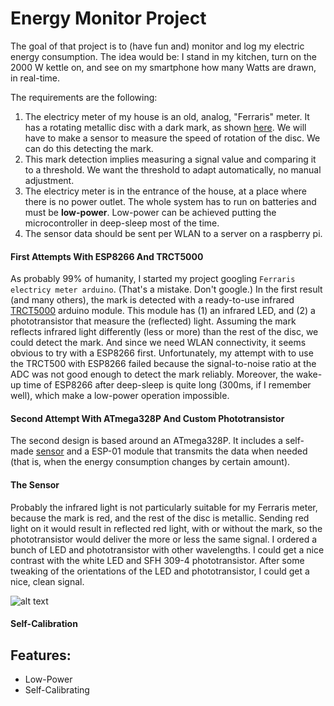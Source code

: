 # Energy Monitor Project

The goal of that project is to (have fun and) monitor and log my electric energy consumption. The idea would be: I stand in my kitchen, turn on the 2000 W kettle on, and see on my smartphone how many Watts are drawn, in real-time. 

The requirements are the following:
1. The electricy meter of my house is an old, analog, "Ferraris" meter. It has a rotating metallic disc with a dark mark, as shown [here](https://de.wikipedia.org/wiki/Ferraris-Z%C3%A4hler#/media/Datei:ElectricityMeterMechanism.jpg). We will have to make a sensor to measure the speed of rotation of the disc. We can do this detecting the mark.
2. This mark detection implies measuring a signal value and comparing it to a threshold. We want the threshold to adapt automatically, no manual adjustment.
3. The electricy meter is in the entrance of the house, at a place where there is no power outlet. The whole system has to run on batteries and must be **low-power**. Low-power can be achieved putting the microcontroller in deep-sleep most of the time.
4. The sensor data should be sent per WLAN to a server on a raspberry pi.

#### First Attempts With ESP8266 And TRCT5000

As probably 99% of humanity, I started my project googling `Ferraris electricy meter arduino`. (That's a mistake. Don't google.) In the first result (and many others), the mark is detected with a ready-to-use infrared [TRCT5000](https://www.az-delivery.de/products/linienfolger-modul-mit-tcrt5000-und-analog-ausgang) arduino module. This module has (1) an infrared LED, and (2) a phototransistor that measure the (reflected) light.  Assuming the mark reflects infrared light differently (less or more) than the rest of the disc, we could detect the mark. And since we need WLAN connectivity, it seems obvious to try with a ESP8266 first.
Unfortunately, my attempt with to use the TRCT500 with ESP8266 failed because the signal-to-noise ratio at the ADC was not good enough to detect the mark reliably. Moreover, the wake-up time of ESP8266 after deep-sleep is quite long (300ms, if I remember well), which make a low-power operation impossible.

#### Second Attempt With ATmega328P And Custom Phototransistor

The second design is based around an ATmega328P. It includes a self-made [sensor](#the-sensor) and a ESP-01 module that transmits the data when needed (that is, when the energy consumption changes by certain amount).

#### The Sensor

Probably the infrared light is not particularly suitable for my Ferraris meter, because the mark is red, and the rest of the disc is metallic. Sending red light on it would result in reflected red light, with or without the mark, so the phototransistor would deliver the more or less the same signal. I ordered a bunch of LED and phototransistor with other wavelengths. I could get a nice contrast with the white LED and SFH 309-4 phototransistor. After some tweaking of the orientations of the LED and phototransistor, I could get a nice, clean signal.

![alt text](documentation/replay.png "Title")

#### Self-Calibration


## Features:
    
- Low-Power 
- Self-Calibrating

## 
    

